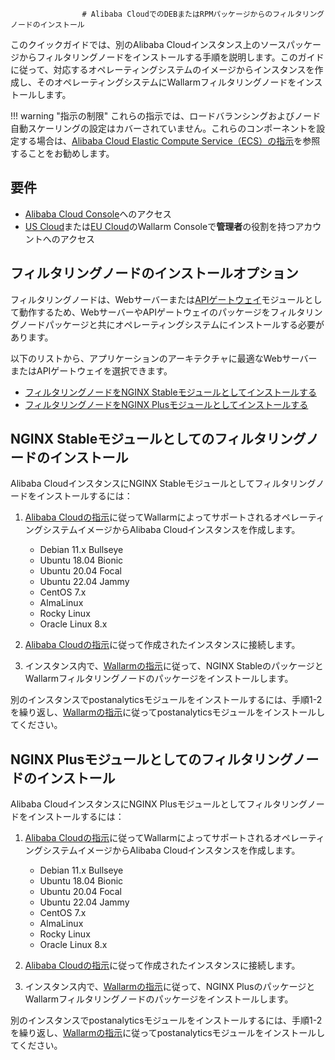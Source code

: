 					# Alibaba CloudでのDEBまたはRPMパッケージからのフィルタリングノードのインストール

このクイックガイドでは、別のAlibaba Cloudインスタンス上のソースパッケージからフィルタリングノードをインストールする手順を説明します。このガイドに従って、対応するオペレーティングシステムのイメージからインスタンスを作成し、そのオペレーティングシステムにWallarmフィルタリングノードをインストールします。

!!! warning "指示の制限"
    これらの指示では、ロードバランシングおよびノード自動スケーリングの設定はカバーされていません。これらのコンポーネントを設定する場合は、[Alibaba Cloud Elastic Compute Service（ECS）の指示](https://www.alibabacloud.com/product/ecs)を参照することをお勧めします。

## 要件

* [Alibaba Cloud Console](https://account.alibabacloud.com/login/login.htm)へのアクセス
* [US Cloud](https://us1.my.wallarm.com/)または[EU Cloud](https://my.wallarm.com/)のWallarm Consoleで**管理者**の役割を持つアカウントへのアクセス

## フィルタリングノードのインストールオプション

フィルタリングノードは、Webサーバーまたは[APIゲートウェイ](https://www.wallarm.com/what/the-concept-of-an-api-gateway)モジュールとして動作するため、WebサーバーやAPIゲートウェイのパッケージをフィルタリングノードパッケージと共にオペレーティングシステムにインストールする必要があります。

以下のリストから、アプリケーションのアーキテクチャに最適なWebサーバーまたはAPIゲートウェイを選択できます。

* [フィルタリングノードをNGINX Stableモジュールとしてインストールする](#installing-the-filtering-node-as-the-nginx-stable-module)
* [フィルタリングノードをNGINX Plusモジュールとしてインストールする](#installing-the-filtering-node-as-the-nginx-plus-module)

## NGINX Stableモジュールとしてのフィルタリングノードのインストール

Alibaba CloudインスタンスにNGINX Stableモジュールとしてフィルタリングノードをインストールするには：

1. [Alibaba Cloudの指示](https://www.alibabacloud.com/help/doc-detail/87190.htm)に従ってWallarmによってサポートされるオペレーティングシステムイメージからAlibaba Cloudインスタンスを作成します。

    * Debian 11.x Bullseye
    * Ubuntu 18.04 Bionic
    * Ubuntu 20.04 Focal
    * Ubuntu 22.04 Jammy
    * CentOS 7.x
    * AlmaLinux
    * Rocky Linux
    * Oracle Linux 8.x
2. [Alibaba Cloudの指示](https://www.alibabacloud.com/help/doc-detail/71529.htm)に従って作成されたインスタンスに接続します。
3. インスタンス内で、[Wallarmの指示](../../../installation/nginx/dynamic-module.ja.md)に従って、NGINX StableのパッケージとWallarmフィルタリングノードのパッケージをインストールします。

別のインスタンスでpostanalyticsモジュールをインストールするには、手順1-2を繰り返し、[Wallarmの指示](../../../admin-en/installation-postanalytics-en.ja.md)に従ってpostanalyticsモジュールをインストールしてください。

## NGINX Plusモジュールとしてのフィルタリングノードのインストール

Alibaba CloudインスタンスにNGINX Plusモジュールとしてフィルタリングノードをインストールするには：

1. [Alibaba Cloudの指示](https://www.alibabacloud.com/help/doc-detail/87190.htm)に従ってWallarmによってサポートされるオペレーティングシステムイメージからAlibaba Cloudインスタンスを作成します。

    * Debian 11.x Bullseye
    * Ubuntu 18.04 Bionic
    * Ubuntu 20.04 Focal
    * Ubuntu 22.04 Jammy
    * CentOS 7.x
    * AlmaLinux
    * Rocky Linux
    * Oracle Linux 8.x
2. [Alibaba Cloudの指示](https://www.alibabacloud.com/help/doc-detail/71529.htm)に従って作成されたインスタンスに接続します。
3. インスタンス内で、[Wallarmの指示](../../../installation/nginx/dynamic-module.ja.md)に従って、NGINX PlusのパッケージとWallarmフィルタリングノードのパッケージをインストールします。

別のインスタンスでpostanalyticsモジュールをインストールするには、手順1-2を繰り返し、[Wallarmの指示](../../../admin-en/installation-postanalytics-en.ja.md)に従ってpostanalyticsモジュールをインストールしてください。
